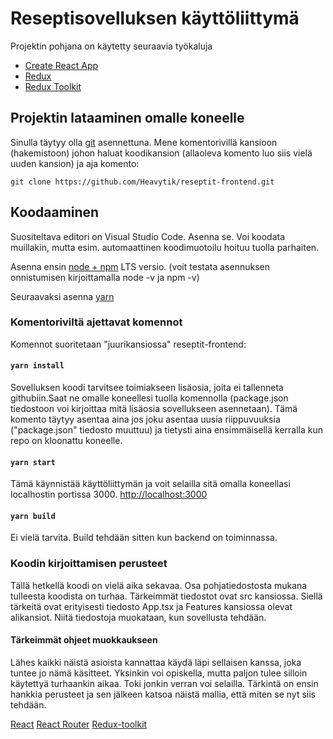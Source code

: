 # Reseptisovelluksen käyttöliittymä

Projektin pohjana on käytetty seuraavia työkaluja

- [Create React App](https://github.com/facebook/create-react-app)
- [Redux](https://redux.js.org/)
- [Redux Toolkit](https://redux-toolkit.js.org/)

## Projektin lataaminen omalle koneelle

Sinulla täytyy olla [git](https://git-scm.com/) asennettuna.
Mene komentorivillä kansioon (hakemistoon) johon haluat koodikansion (allaoleva komento luo siis vielä uuden kansion) ja aja komento:

`git clone https://github.com/Heavytik/reseptit-frontend.git`

## Koodaaminen

Suositeltava editori on Visual Studio Code. Asenna se. Voi koodata muillakin, mutta esim. automaattinen koodimuotoilu hoituu tuolla parhaiten.

Asenna ensin [node + npm](https://nodejs.org/en/) LTS versio.
(voit testata asennuksen onnistumisen kirjoittamalla node -v ja npm -v)

Seuraavaksi asenna [yarn](https://classic.yarnpkg.com/en/)

### Komentoriviltä ajettavat komennot

Komennot suoritetaan "juurikansiossa" reseptit-frontend:

#### `yarn install`

Sovelluksen koodi tarvitsee toimiakseen lisäosia, joita ei tallenneta githubiin.Saat ne omalle koneellesi tuolla komennolla (package.json tiedostoon voi kirjoittaa mitä lisäosia sovellukseen asennetaan). Tämä komento täytyy asentaa aina jos joku asentaa uusia riippuvuuksia ("package.json" tiedosto muuttuu) ja tietysti aina ensimmäisellä kerralla kun repo on kloonattu koneelle.

#### `yarn start`

Tämä käynnistää käyttöliittymän ja voit selailla sitä omalla koneellasi localhostin portissa 3000.
[http://localhost:3000](http://localhost:3000)

#### `yarn build`

Ei vielä tarvita. Build tehdään sitten kun backend on toiminnassa.

### Koodin kirjoittamisen perusteet

Tällä hetkellä koodi on vielä aika sekavaa. Osa pohjatiedostosta mukana tulleesta koodista on turhaa. Tärkeimmät tiedostot ovat src kansiossa. Siellä tärkeitä ovat erityisesti tiedosto App.tsx ja Features kansiossa olevat alikansiot. Niitä tiedostoja muokataan, kun sovellusta tehdään.

#### Tärkeimmät ohjeet muokkaukseen

Lähes kaikki näistä asioista kannattaa käydä läpi sellaisen kanssa, joka tuntee jo nämä käsitteet. Yksinkin voi opiskella, mutta paljon tulee silloin käytettyä turhaankin aikaa. Toki jonkin verran voi selailla. Tärkintä on ensin hankkia perusteet ja sen jälkeen katsoa näistä mallia, että miten se nyt siis tehdään.

[React](https://reactjs.org/docs/hello-world.html)
[React Router](https://reactrouter.com/web/example/basic)
[Redux-toolkit](https://redux-toolkit.js.org/introduction/getting-started)


